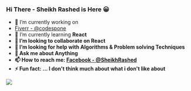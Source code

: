 ### Hi There - Sheikh Rashed is Here 😀

- 🔭 I’m currently working on 
- [Fiverr - @codespone](https://www.fiverr.com/codespone?up_rollout=true)
- 🌱 I’m currently learning <b>React<b>
- 👯 I’m looking to collaborate on React 
- 🤔 I’m looking for help with <span>Algorithms & Problem solving Techniques</span>
- 💬 Ask me about Anything
- 📫 How to reach me: [Facebook - @SheikhRashed ](https://www.facebook.com/SheikhRashed.445)
- ⚡ Fun fact: ... I don't think much about what i don't like about 

<img src="https://github-readme-stats.vercel.app/api?username=SheikhRashed&&show_icons=true&title_color=ffffff&icon_color=bb2acf&text_color=daf7dc&bg_color=000"/>
